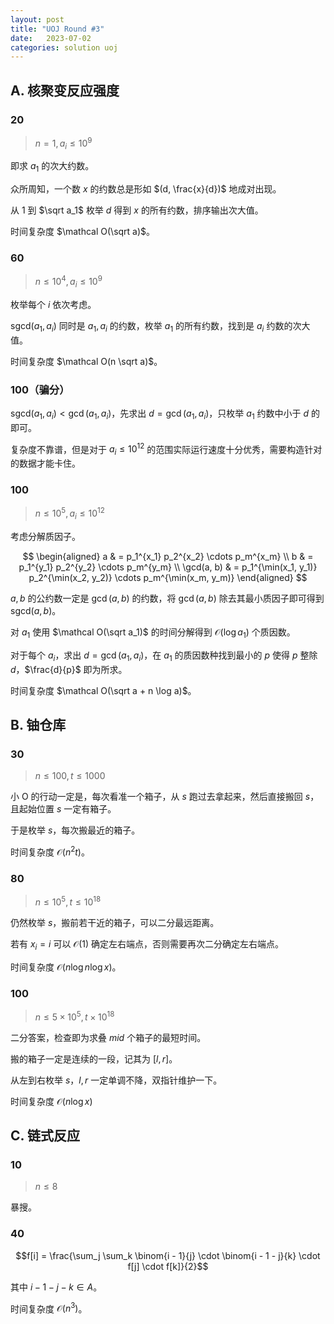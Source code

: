 ```yaml
---
layout: post
title: "UOJ Round #3"
date:   2023-07-02
categories: solution uoj
---
```


## A. 核聚变反应强度

### 20

>   $n = 1, a_i \le 10^9$

即求 $a_1$ 的次大约数。

众所周知，一个数 $x$ 的约数总是形如 $(d, \frac{x}{d})$ 地成对出现。

从 $1$ 到 $\sqrt a_1$ 枚举 $d$ 得到 $x$ 的所有约数，排序输出次大值。

时间复杂度 $\mathcal O(\sqrt a)$。

### 60

>   $n \le 10^4, a_i \le 10^9$

枚举每个 $i$ 依次考虑。

$\text{sgcd}(a_1, a_i)$ 同时是 $a_1, a_i$ 的约数，枚举 $a_1$ 的所有约数，找到是 $a_i$ 约数的次大值。

时间复杂度 $\mathcal O(n \sqrt a)$。

### 100（骗分）

$\text{sgcd}(a_1, a_i) \lt \gcd(a_1, a_i)$，先求出 $d = \gcd(a_1, a_i)$，只枚举 $a_1$ 约数中小于 $d$ 的即可。

复杂度不靠谱，但是对于 $a_i \le 10^{12}$ 的范围实际运行速度十分优秀，需要构造针对的数据才能卡住。

### 100

>   $n \le 10^5, a_i \le 10^{12}$

考虑分解质因子。

$$
\begin{aligned}
    a & = p_1^{x_1} p_2^{x_2} \cdots p_m^{x_m} \\
    b & = p_1^{y_1} p_2^{y_2} \cdots p_m^{y_m} \\
    \gcd(a, b) & = p_1^{\min(x_1, y_1)} p_2^{\min(x_2, y_2)} \cdots p_m^{\min(x_m, y_m)}
\end{aligned}
$$

$a, b$ 的公约数一定是 $\gcd(a, b)$ 的约数，将 $\gcd(a, b)$ 除去其最小质因子即可得到 $\text{sgcd}(a, b)$。

对 $a_1$ 使用 $\mathcal O(\sqrt a_1)$ 的时间分解得到 $\mathcal O(\log a_1)$ 个质因数。

对于每个 $a_i$，求出 $d = \gcd(a_1, a_i)$，在 $a_1$ 的质因数种找到最小的 $p$ 使得 $p$ 整除 $d$，$\frac{d}{p}$ 即为所求。

时间复杂度 $\mathcal O(\sqrt a + n \log a)$。

## B. 铀仓库

### 30

>   $n \le 100, t \le 1000$

小 O 的行动一定是，每次看准一个箱子，从 $s$ 跑过去拿起来，然后直接搬回 $s$，且起始位置 $s$ 一定有箱子。

于是枚举 $s$，每次搬最近的箱子。

时间复杂度 $\mathcal O(n^2 t)$。

### 80

>   $n \le 10^5, t \le 10^{18}$

仍然枚举 $s$，搬前若干近的箱子，可以二分最远距离。

若有 $x_i = i$ 可以 $\mathcal O(1)$ 确定左右端点，否则需要再次二分确定左右端点。

时间复杂度 $\mathcal O(n \log n \log x)$。

### 100

>   $n \le 5 \times 10^5, t \times 10^{18}$

二分答案，检查即为求叠 $mid$ 个箱子的最短时间。

搬的箱子一定是连续的一段，记其为 $[l, r]$。

从左到右枚举 $s$，$l, r$ 一定单调不降，双指针维护一下。

时间复杂度 $\mathcal O(n \log x)$

## C. 链式反应

### 10

>   $n \le 8$

暴搜。

### 40

$$f[i] = \frac{\sum_j \sum_k \binom{i - 1}{j} \cdot \binom{i - 1 - j}{k} \cdot f[j] \cdot f[k]}{2}$$

其中 $i - 1 - j - k \in A$。

时间复杂度 $\mathcal O(n^3)$。
